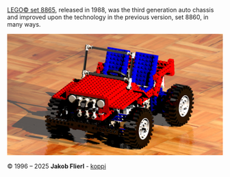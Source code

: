[LEGO© set 8865](http://www.technicopedia.com/8865.html), released in 1988, was the third generation auto chassis and improved upon the technology in the previous version, set 8860, in many ways.

![LEGO© 8865 test car B side](buggy.png "LEGO ©8865 test car B side")

© 1996 – 2025 **Jakob Flierl** - [koppi](https://github.com/koppi)
